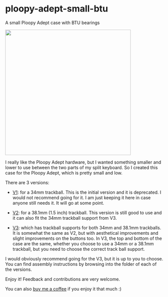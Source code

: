 # ploopy-adept-small-btu

A small Ploopy Adept case with BTU bearings

<img src="./images/v3-trackball.jpg" width="400"/>

I really like the Ploopy Adept hardware, but I wanted something smaller and lower to use between the two parts of my split keyboard. So I created this case for the Ploopy Adept, which is pretty small and low.

There are 3 versions:

- [V1](./v1-deprecated/): for a 34mm trackball. This is the initial version and it is deprecated. I would not recommend going for it. I am just keeping it here in case anyone still needs it. It will go at some point.

- [V2](./v2/): for a 38.1mm (1.5 inch) trackball. This version is still good to use and it can also fit the 34mm trackball support from V3.

- [V3](./v3/): which has trackball supports for both 34mm and 38.1mm trackballs. It is somewhat the same as V2, but with aesthetical improvements and slight improvements on the buttons too. In V3, the top and bottom of the case are the same, whether you choose to use a 34mm or a 38.1mm trackball, but you need to choose the correct track ball support.

I would obviously recommend going for the V3, but it is up to you to choose. You can find assembly instructions by browsing into the folder of each of the versions.

Enjoy it! Feedback and contributions are very welcome.

You can also [buy me a coffee](https://www.paypal.com/donate/?business=VJKKWDQV7A8DU&no_recurring=0&item_name=Buy+me+a+coffee%21&currency_code=USD) if you enjoy it that much :)
